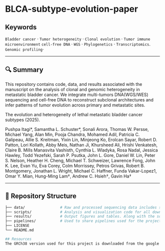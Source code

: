 # BLCA-subtype-evolution-paper
## Keywords

`Bladder cancer` · `Tumor heterogeneity` · `Clonal evolution` · `Tumor immune microenvironment` `cell-free DNA` · `WGS` · `Phylogenetics` · `Transcriptomics`. `Genomic profiling`·

---

## 🔍 Summary

This repository contains code, data, and results associated with the manuscript on the analysis of clonal and genomic heterogeneity in metastatic bladder cancer. We integrate multi-tumors DNA(WGS/WES) sequencing and cell-free DNA to reconstruct subclonal architectures and infer patterns of tumor evolution across primary and metastatic sites.


The evolution and heterogeneity of lethal metastatic bladder cancer subtypes (2025).

Pushpa Itagi*, Samantha L. Schuster*, Sonali Arora, Thomas W. Persse, Michael Yang, Alan Min, Pooja Chandra, Mohamed Adil, Patricia C. Galipeau, Allie S. Kreitman, Yixin Lin, Minjeong Ko, Erolcan Sayar, Robert D. Patton, Lori Kollath, Abby Meis, Nathan Ji, Khursheed Ali, Hrishi Venkatesh, Claire B. Mills Manasvita Vashisth, Cynthia L. Wladyka, Rosa Nadal, Jessica Hawley, Todd Yezefski, Sarah P. Psutka, John L. Gore, Daniel W. Lin, Peter S. Nelson, Heather H. Cheng, Michael T. Schweizer, Lawrence Fong, John K. Lee, Evan Yu, Eva Corey, Colm Morrissey, Petros Grivas, Robert B. Montgomery, Jonathan L. Wright, Michael C. Haffner, Funda Vakar-Lopez1, Omar Y. Mian, Hung-Ming Lam†, Andrew C. Hsieh†, Gavin Ha†

---

## 📁 Repository Structure

```bash
├── data/                # Raw and processed sequencing data includes source data files
├── scripts/             # Analysis and visualization code for all downstream analysis. Each type if analysis has its own folder with a name that describes the analysis. 
├── results/             # Output figures and tables. Along with the source data files used to generate figures in main figures.
├── pipelines/           # Used to share pipelines used for the project such as mutation callers and a shell scripts if a custom pipleline was utilized. 
├── LICENSE
└── README.md

## Resources
The GRCh38 version used for this project is downloaded from the google bucket gs://genomics-public-data/resources/broad/hg38/v0/  
